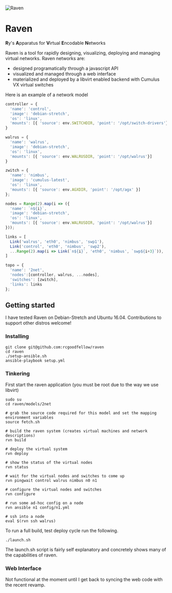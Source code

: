 ![Raven](doc/raven.png)
<br />
# Raven
**R**y's **A**pparatus for **V**irtual **E**ncodable **N**etworks

Raven is a tool for rapidly designing, visualizing, deploying and managing virtual networks. Raven networks are:
- designed programatically through a javascript API
- visualized and managed through a web interface
- materialized and deployed by a libvirt enabled backend with Cumulus VX virtual switches

Here is an example of a network model

```javascript
controller = {
  'name': 'control',
  'image': 'debian-stretch', 
  'os': 'linux',
  'mounts': [{ 'source': env.SWITCHDIR, 'point': '/opt/switch-drivers'}]
}

walrus = {
  'name': 'walrus',
  'image': 'debian-stretch',
  'os': 'linux',
  'mounts': [{ 'source': env.WALRUSDIR, 'point': '/opt/walrus'}]
}

zwitch = {
  'name': 'nimbus',
  'image': 'cumulus-latest',
  'os': 'linux',
  'mounts': [{ 'source': env.AGXDIR, 'point': '/opt/agx' }]
};

nodes = Range(2).map(i => ({
  'name': `n${i}`,
  'image': 'debian-stretch',
  'os': 'linux',
  'mounts': [{ 'source': env.WALRUSDIR, 'point': '/opt/walrus'}]
}));

links = [
  Link('walrus', 'eth0', 'nimbus', 'swp1'),
  Link('control', 'eth0', 'nimbus', 'swp2'),
  ...Range(2).map(i => Link(`n${i}`, 'eth0', 'nimbus', `swp${i+3}`)),
]

topo = {
  'name': '2net',
  'nodes':[controller, walrus, ...nodes],
  'switches': [zwitch],
  'links': links
};
```

## Getting started
I have tested Raven on Debian-Stretch and Ubuntu 16.04. Contributions to support other distros welcome!

### Installing

```shell
git clone git@github.com:rcgoodfellow/raven
cd raven
./setup-ansible.sh
ansible-playbook setup.yml

```

### Tinkering
First start the raven application (you must be root due to the way we use libvirt)

```shell
sudo su
cd raven/models/2net

# grab the source code required for this model and set the mapping environment variables
source fetch.sh

# build the raven system (creates virtual machines and network descriptions)
rvn build

# deploy the virtual system
rvn deploy

# show the status of the virtual nodes
rvn status

# wait for the virtual nodes and switches to come up
rvn pingwait control walrus nimbus n0 n1

# configure the virtual nodes and switches
rvn configure

# run some ad-hoc config on a node
rvn ansible n1 config/n1.yml

# ssh into a node
eval $(rvn ssh walrus)
```

To run a full build, test deploy cycle run the following.

```shell
./launch.sh
```

The launch.sh script is fairly self explanatory and concretely shows many of the capabilities of raven.


### Web Interface
Not functional at the moment until I get back to syncing the web code with the recent revamp.
